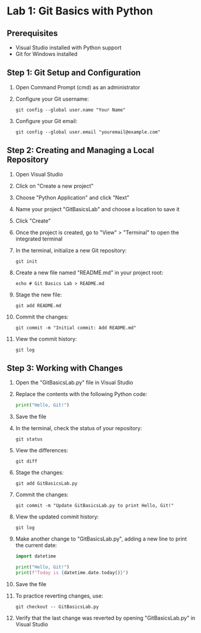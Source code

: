 # Lab 1: Git Basics with Python

## Prerequisites

- Visual Studio installed with Python support
- Git for Windows installed

## Step 1: Git Setup and Configuration

1. Open Command Prompt (cmd) as an administrator

2. Configure your Git username:
   ```
   git config --global user.name "Your Name"
   ```

3. Configure your Git email:
   ```
   git config --global user.email "youremail@example.com"
   ```

## Step 2: Creating and Managing a Local Repository

1. Open Visual Studio

2. Click on "Create a new project"

3. Choose "Python Application" and click "Next"

4. Name your project "GitBasicsLab" and choose a location to save it

5. Click "Create"

6. Once the project is created, go to "View" > "Terminal" to open the integrated terminal

7. In the terminal, initialize a new Git repository:
   ```
   git init
   ```

8. Create a new file named "README.md" in your project root:
   ```
   echo # Git Basics Lab > README.md
   ```

9. Stage the new file:
   ```
   git add README.md
   ```

10. Commit the changes:
    ```
    git commit -m "Initial commit: Add README.md"
    ```

11. View the commit history:
    ```
    git log
    ```

## Step 3: Working with Changes

1. Open the "GitBasicsLab.py" file in Visual Studio

2. Replace the contents with the following Python code:
   ```python
   print("Hello, Git!")
   ```

3. Save the file

4. In the terminal, check the status of your repository:
   ```
   git status
   ```

5. View the differences:
   ```
   git diff
   ```

6. Stage the changes:
   ```
   git add GitBasicsLab.py
   ```

7. Commit the changes:
   ```
   git commit -m "Update GitBasicsLab.py to print Hello, Git!"
   ```

8. View the updated commit history:
   ```
   git log
   ```

9. Make another change to "GitBasicsLab.py", adding a new line to print the current date:
   ```python
   import datetime

   print("Hello, Git!")
   print(f"Today is {datetime.date.today()}")
   ```

10. Save the file

11. To practice reverting changes, use:
    ```
    git checkout -- GitBasicsLab.py
    ```

12. Verify that the last change was reverted by opening "GitBasicsLab.py" in Visual Studio
